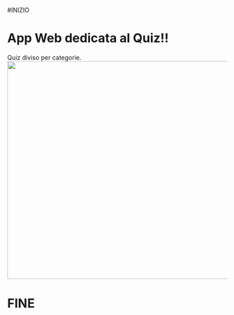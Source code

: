 #INIZIO
# App Web dedicata al Quiz!!
Quiz diviso per categorie.
<img src="" lat="Not-image" width="1000" height="500" />
# FINE
